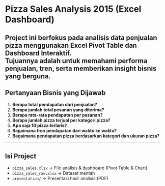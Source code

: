# Pizza Sales Analysis 2015 (Excel Dashboard)

Project ini berfokus pada analisis data penjualan pizza menggunakan **Excel Pivot Table** dan **Dashboard Interaktif**.  
Tujuannya adalah untuk memahami performa penjualan, tren, serta memberikan insight bisnis yang berguna.
---

## Pertanyaan Bisnis yang Dijawab
1. **Berapa total pendapatan dari penjualan?**  
2. **Berapa jumlah total pesanan yang diterima?** 
3. **Berapa rata-rata pendapatan per pesanan?** 
4. **Berapa jumlah pizza terjual per kategori pizza?**
5. **Apa saja 10 pizza terlaris?**
6. **Bagaimana tren pendapatan dari waktu ke waktu?**
7. **Bagaimana pendapatan pizza berdasarkan kategori dan ukuran pizza?**
---
## Isi Project
- `pizza_sales.xlsx` → File analisis & dashboard (Pivot Table & Chart)  
- `pizza_sales_raw.xlsx` → Dataset mentah 
- `presentation/` → Presentasi hasil analisis (PDF)  
